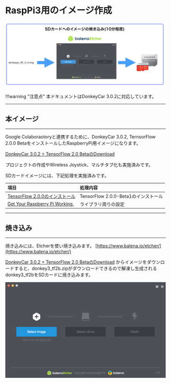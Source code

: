 # RaspPi3用のイメージ作成

![](./img/sd001.png)

!!!warning "注意点"
	本ドキュメントはDonkeyCar 3.0.2に対応しています。

<hr>

## 本イメージ

<hr>

Google Colaboraotoryと連携するために、DonkeyCar 3.0.2, TernsorFlow 2.0.0 BetaをインストールしたRaspberryPi用イメージになります。

[DonkeyCar 3.0.2 + TensorFlow 2.0 BetaのDownload](https://drive.google.com/open?id=1Hks9ANUUsE9eHQjkSbjmU0SYvlx47RR2)

プロジェクトの作成やWireless Joystick、マルチタブ化も実施済みです。

SDカードイメージには、下記処理を実施済みです。

|項目|処理内容|
|:--|:--|
|[TensorFlow 2.0.0のインストール](https://faboplatform.github.io/DonkeyDocs/2.DonkeyCar%E5%80%8B%E5%88%A5%E8%A8%AD%E5%AE%9A/03.install3_0_2/)|TensorFlow 2.0.0-Beta1のインストール|
|[Get Your Raspberry Pi Working.](http://docs.donkeycar.com/guide/robot_sbc/setup_raspberry_pi/)|ライブラリ周りの設定|

<hr>

## 焼き込み

<hr>

焼き込みには、Etcherを使い焼き込みます。
[https://www.balena.io/etcher/](https://www.balena.io/etcher/)

[DonkeyCar 3.0.2 + TensorFlow 2.0 BetaのDownload](https://drive.google.com/open?id=1Hks9ANUUsE9eHQjkSbjmU0SYvlx47RR2)
からイメージをダウンロードすると、donkey3_tf2b.zipがダウンロードできるので解凍し生成されるdonkey3_tf2bをSDカードに焼き込みます。

![](./img/et001.png)

